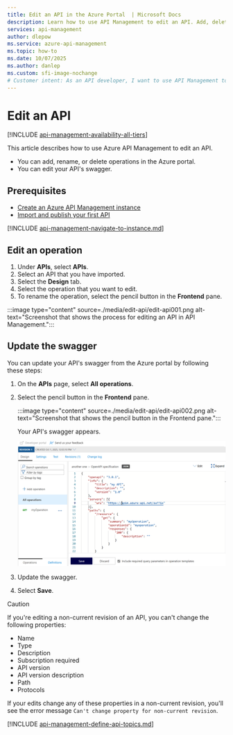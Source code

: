 ```yaml
---
title: Edit an API in the Azure Portal  | Microsoft Docs
description: Learn how to use API Management to edit an API. Add, delete, or rename operations in the API Management instance, or edit the API's swagger.
services: api-management
author: dlepow
ms.service: azure-api-management
ms.topic: how-to
ms.date: 10/07/2025
ms.author: danlep
ms.custom: sfi-image-nochange
# Customer intent: As an API developer, I want to use API Management to edit an API or its swagger. 
---
```

# Edit an API

[!INCLUDE [api-management-availability-all-tiers](../../includes/api-management-availability-all-tiers.md)]

This article describes how to use Azure API Management to edit an API.

+ You can add, rename, or delete operations in the Azure portal.
+ You can edit your API's swagger.

## Prerequisites

+ [Create an Azure API Management instance](get-started-create-service-instance.md)
+ [Import and publish your first API](import-and-publish.md)

[!INCLUDE [api-management-navigate-to-instance.md](../../includes/api-management-navigate-to-instance.md)]

## Edit an operation

1. Under **APIs**, select **APIs**.
1. Select an API that you have imported.
1. Select the **Design** tab.
1. Select the operation that you want to edit.
1. To rename the operation, select the pencil button in the **Frontend** pane.

:::image type="content" source=./media/edit-api/edit-api001.png alt-text="Screenshot that shows the process for editing an API in API Management.":::

## Update the swagger

You can update your API's swagger from the Azure portal by following these steps:

1. On the **APIs** page, select **All operations**.
1. Select the pencil button in the **Frontend** pane.

    :::image type="content" source=./media/edit-api/edit-api002.png alt-text="Screenshot that shows the pencil button in the Frontend pane.":::

    Your API's swagger appears.

    ![Screenshot that shows an API's swagger.](./media/edit-api/edit-api003.png)

1. Update the swagger.
1. Select **Save**.

> [!CAUTION]
> If you're editing a non-current revision of an API, you can't change the following properties:
>
> * Name
> * Type
> * Description
> * Subscription required
> * API version
> * API version description
> * Path
> * Protocols
>
> If your edits change any of these properties in a non-current revision, you'll see the error message 
> `Can't change property for non-current revision`.

[!INCLUDE [api-management-define-api-topics.md](../../includes/api-management-define-api-topics.md)]